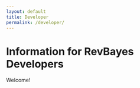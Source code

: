```yaml
---
layout: default
title: Developer
permalink: /developer/
---
```


# Information for RevBayes Developers

Welcome!
